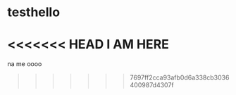 # testhello
<<<<<<< HEAD
I AM HERE 
=======
na me oooo
>>>>>>> 7697ff2cca93afb0d6a338cb3036400987d4307f
